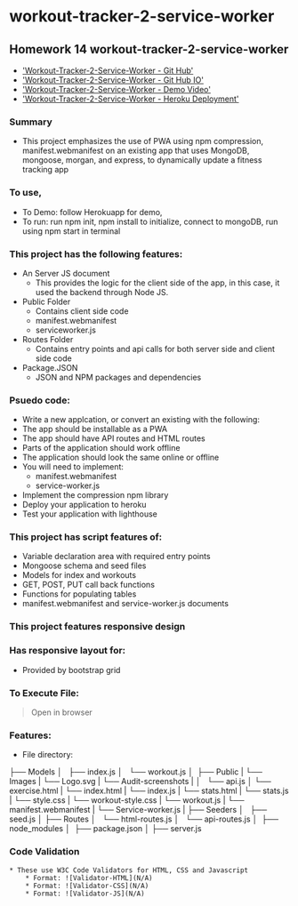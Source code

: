 # workout-tracker-2-service-worker
## Homework 14 workout-tracker-2-service-worker

* ['Workout-Tracker-2-Service-Worker - Git Hub'](https://github.com/jamierachael/workout-tracker-2-service-worker)
* ['Workout-Tracker-2-Service-Worker - Git Hub IO'](https://jamierachael.github.io/workout-tracker-2-service-worker/)
* ['Workout-Tracker-2-Service-Worker - Demo Video'](https://drive.google.com/file/d/1Vh6ZDSei3ioBDL_XpzT2VJCAR8AWEm0u/view)
* ['Workout-Tracker-2-Service-Worker - Heroku Deployment'](https://floating-sierra-59457.herokuapp.com/)


### Summary
* This project emphasizes the use of PWA using npm compression, manifest.webmanifest on an existing app that uses MongoDB, mongoose, morgan, and express, to dynamically update a fitness tracking app

### To use, 
* To Demo: follow Herokuapp for demo, 
* To run: run npm init, npm install to initialize, connect to mongoDB, run using npm start in terminal

### This project has the following features: 
* An Server JS document
    * This provides the logic for the client side of the app, in this case, it used the backend through Node JS. 
* Public Folder
    * Contains client side code
    * manifest.webmanifest
    * serviceworker.js
* Routes Folder
    * Contains entry points and api calls for both server side and client side code
* Package.JSON
    * JSON and NPM packages and dependencies 


### Psuedo code:  
* Write a new applcation, or convert an existing with the following:
* The app should be installable as a PWA
* The app should have API routes and HTML routes
* Parts of the application should work offline
* The application should look the same online or offline
* You will need to implement:
    * manifest.webmanifest
    * service-worker.js
* Implement the compression npm library
* Deploy your application to heroku
* Test your application with lighthouse

### This project has script features of:
* Variable declaration area with required entry points
* Mongoose schema and seed files
* Models for index and workouts
* GET, POST, PUT call back functions 
* Functions for populating tables
* manifest.webmanifest and service-worker.js documents

### This project features responsive design
### Has responsive layout for: 
* Provided by bootstrap grid

### To Execute File:
> Open in browser

### Features: 
* File directory: 

├── Models
│   ├── index.js
│   └── workout.js
│ 
├── Public
|   └── Images 
|         └── Logo.svg
|         └── Audit-screenshots
|
│   └── api.js
│   └── exercise.html
|   └── index.html
|   └── index.js
|   └── stats.html
|   └── stats.js
|   └── style.css
|   └── workout-style.css
|   └── workout.js
|   └── manifest.webmanifest
|   └── Service-worker.js
|
├── Seeders
│   ├── seed.js
│
├── Routes
│   └── html-routes.js
│   └── api-routes.js
│ 
├── node_modules
│ 
├── package.json
│
├── server.js


### Code Validation 
    * These use W3C Code Validators for HTML, CSS and Javascript
        * Format: ![Validator-HTML](N/A)
        * Format: ![Validator-CSS](N/A)
        * Format: ![Validator-JS](N/A)
        










